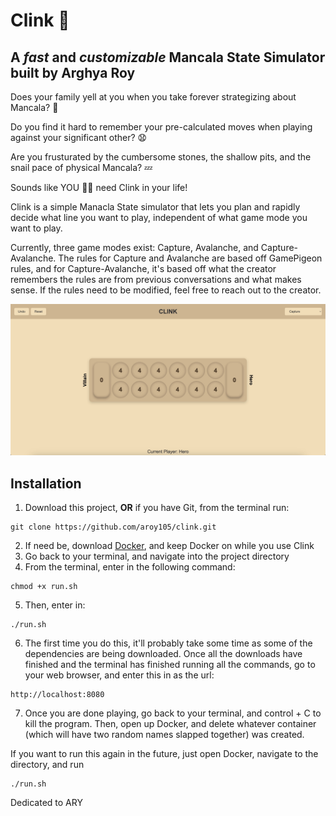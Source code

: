 # Clink :musical_note:

## A _fast_ and _customizable_ Mancala State Simulator built by Arghya Roy

Does your family yell at you when you take forever strategizing about Mancala? :speak_no_evil:

Do you find it hard to remember your pre-calculated moves when playing against your significant other? :anguished:

Are you frusturated by the cumbersome stones, the shallow pits, and the snail pace of physical Mancala? :zzz:

Sounds like YOU :ok_woman: need Clink in your life!

Clink is a simple Manacla State simulator that lets you plan and rapidly decide what line you want to play, independent of what game mode you want to play. 

Currently, three game modes exist: Capture, Avalanche, and Capture-Avalanche. The rules for Capture and Avalanche are based off GamePigeon rules, and for Capture-Avalanche, it's based off what the creator remembers the rules are from previous conversations and what makes sense. If the rules need to be modified, feel free to reach out to the creator. 

![What you should see when you run the project](./default-view.jpeg)

## Installation
1. Download this project, **OR** if you have Git, from the terminal run:
```
git clone https://github.com/aroy105/clink.git
```
2. If need be, download [Docker](https://www.docker.com/), and keep Docker on while you use Clink
3. Go back to your terminal, and navigate into the project directory
4. From the terminal, enter in the following command:
```
chmod +x run.sh
```
5. Then, enter in:
```
./run.sh
```
6. The first time you do this, it'll probably take some time as some of the dependencies are being downloaded. Once all the downloads have finished and the terminal has finished running all the commands, go to your web browser, and enter this in as the url:
```
http://localhost:8080
```
7. Once you are done playing, go back to your terminal, and control + C to kill the program. Then, open up Docker, and delete whatever container (which will have two random names slapped together) was created. 

If you want to run this again in the future, just open Docker, navigate to the directory, and run
```
./run.sh
```









Dedicated to ARY